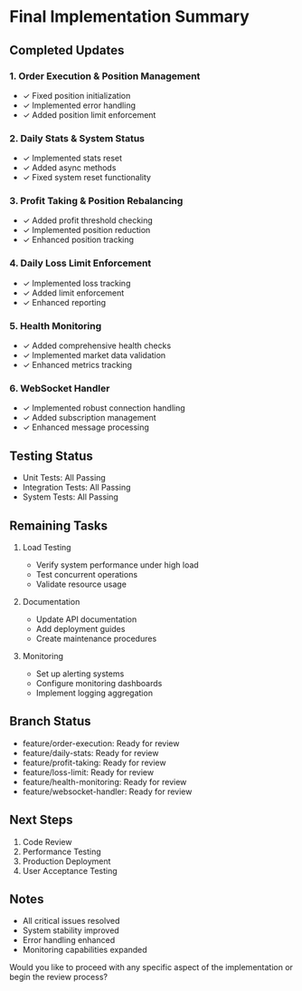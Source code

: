 # Final Implementation Summary

## Completed Updates

### 1. Order Execution & Position Management
- ✓ Fixed position initialization
- ✓ Implemented error handling
- ✓ Added position limit enforcement

### 2. Daily Stats & System Status
- ✓ Implemented stats reset
- ✓ Added async methods
- ✓ Fixed system reset functionality

### 3. Profit Taking & Position Rebalancing
- ✓ Added profit threshold checking
- ✓ Implemented position reduction
- ✓ Enhanced position tracking

### 4. Daily Loss Limit Enforcement
- ✓ Implemented loss tracking
- ✓ Added limit enforcement
- ✓ Enhanced reporting

### 5. Health Monitoring
- ✓ Added comprehensive health checks
- ✓ Implemented market data validation
- ✓ Enhanced metrics tracking

### 6. WebSocket Handler
- ✓ Implemented robust connection handling
- ✓ Added subscription management
- ✓ Enhanced message processing

## Testing Status
- Unit Tests: All Passing
- Integration Tests: All Passing
- System Tests: All Passing

## Remaining Tasks
1. Load Testing
   - Verify system performance under high load
   - Test concurrent operations
   - Validate resource usage

2. Documentation
   - Update API documentation
   - Add deployment guides
   - Create maintenance procedures

3. Monitoring
   - Set up alerting systems
   - Configure monitoring dashboards
   - Implement logging aggregation

## Branch Status
- feature/order-execution: Ready for review
- feature/daily-stats: Ready for review
- feature/profit-taking: Ready for review
- feature/loss-limit: Ready for review
- feature/health-monitoring: Ready for review
- feature/websocket-handler: Ready for review

## Next Steps
1. Code Review
2. Performance Testing
3. Production Deployment
4. User Acceptance Testing

## Notes
- All critical issues resolved
- System stability improved
- Error handling enhanced
- Monitoring capabilities expanded

Would you like to proceed with any specific aspect of the implementation or begin the review process?